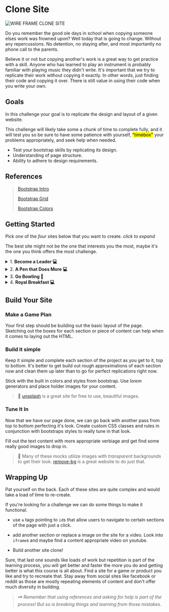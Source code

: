 # Clone Site

![WIRE FRAME CLONE SITE](https://images.unsplash.com/photo-1573867639040-6dd25fa5f597?ixlib=rb-4.0.3&ixid=MnwxMjA3fDB8MHxzZWFyY2h8MTZ8fHdlYnNpdGV8ZW58MHx8MHx8&auto=format&fit=crop&w=1600&q=60)

Do you remember the good ole days in school when copying someone elses work was frowned upon? Well today that is going to change. Without any repercussions. No detention, no staying after, and most importantly no phone call to the parents.

Believe it or not but copying another's work is a great way to get practice with a skill. Anyone who has learned to play an instrument is probably familiar with playing music they didn't write. It's important that we try to replicate their work without copying it exactly. In other words, just finding their code and copying it over.  There is still value in using their code when you write your own.

## Goals

In this challenge your goal is to replicate the design and layout of a given website.

This challenge will likely take some a chunk of time to complete fully, and it will test you so be sure to have some patience with yourself, <mark title="Setting a hard limit on the amount of time you 'struggle' when you run into an issue before getting help.">"timebox"</mark> your problems appropriately, and seek help when needed.

- Test your bootstrap skills by replicating its design.
- Understanding of page structure.
- Ability to adhere to design requirements.


## References

> [Bootstrap Intro](https://getbootstrap.com/docs/5.3/getting-started/introduction/)
>
> [Bootstrap Grid](https://getbootstrap.com/docs/5.3/layout/grid/)
>
> [Bootstrap Colors](https://getbootstrap.com/docs/5.3/utilities/colors/)


## **Getting Started**

Pick *one* of the *four* sites below that you want to create. *click to expand*

The best site might not be the one that interests you the most, maybe it's the one you think offers the most challenge.


<details>
<summary>1. <b>Become a Leader 💻</b></summary>
<br>
<img src="https://bcw.blob.core.windows.net/public/img/bootstrap-clone.jpg">
</details>
  
<details>
<summary>2. <b>A Pen that Does More 💻</b></summary>
<br>
<img src="https://bcw.blob.core.windows.net/public/img/stylus.png">
</details>
  
<details>
<summary>3. <b>Go Bowling 📱</b></summary>
<br>
<img src="https://bcw.blob.core.windows.net/public/img/bootstrap-bowling-club.jpg">
</details>
  
<details>
<summary>4. <b>Royal Breakfast 💻</b></summary>
<br>
<img src="https://bcw.blob.core.windows.net/public/img/crown-site-clone.png">
</details>  

## **Build Your Site**

### **Make a Game Plan**
Your first step should be building out the basic layout of the page. Sketching out the boxes for each section or piece of content can help when it comes to laying out the HTML.

### **Build it simple**
Keep it simple and complete each section of the project as you get to it, top to bottom. It's better to get build out rough approximations of each section now and clean them up later than to go for perfect replications right now.

Stick with the built in colors and styles from bootstrap. Use *lorem* generators and place holder images for your content.
> 🧩 [unsplash](https://unsplash.com/) is a great site for free to use, beautiful images.

### **Tune It In**

Now that we have our page done, we can go back with another pass from top to bottom perfecting it's look.
Create custom CSS classes and rules in conjunction with bootstraps styles to really tune in that look.

Fill out the text content with more appropriate verbiage and get find some really good images to drop in.
> 🧩 Many of these mocks utilize images with *transparent* backgrounds to get their look. [remove-bg](https://www.remove.bg/) is a great website to do just that.

## **Wrapping Up**

Pat yourself on the back. Each of these sites are quite complex and would take a load of time to re-create.

If you're looking for a challenge we can do some things to make it functional.

* use `a` tags pointing to `id`s that allow users to navigate to certain sections of the page with just a click.

* add another section or replace a image on the site for a video. Look into `iframe`s and maybe find a content appropriate video on youtube.

* Build another site clone!

Sure, that last one sounds like loads of work but repetition is part of the learning process, you will get better and faster the more you do and getting better is what this course is all about. Find a site for a game or product you like and try to recreate that. Stay away from social sites like facebook or reddit as those are mostly repeating elements of content and don't offer much diversity in building.

> 🗝️ *Remember that using references and asking for help is part of the process! But so is breaking things and learning from those mistakes.*